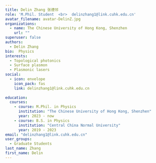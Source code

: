 ```yaml
---
title: Delin Zhang 张德邻
role: 'M.Phil. Student  <br>  delinzhang1@link.cuhk.edu.cn'
avatar_filename: avatar-DelinZ.jpg
organizations:
  - name: The Chinese University of Hong Kong, Shenzhen
    url: ""
superuser: false
authors:
  - Delin Zhang
bio:  Physics
interests:
  - Topological photonics
  - Surface plasmon
  - Plasmonic lasers
social:
  - icon: envelope
    icon_pack: fas
    link: delinzhang1@link.cuhk.edu.cn
   
education:
  courses:
    - course: M.Phil. in Physics
      institution: "The Chinese University of Hong Kong, Shenzhen"
      year: 2023 - now
    - course: B.S. in Physics
      institution: "Central China Normal University"
      year: 2019 - 2023
email: "delinzhang1@link.cuhk.edu.cn"
user_groups:
  - Graduate Students
last_name: Zhang
first_name: Delin
---
```

